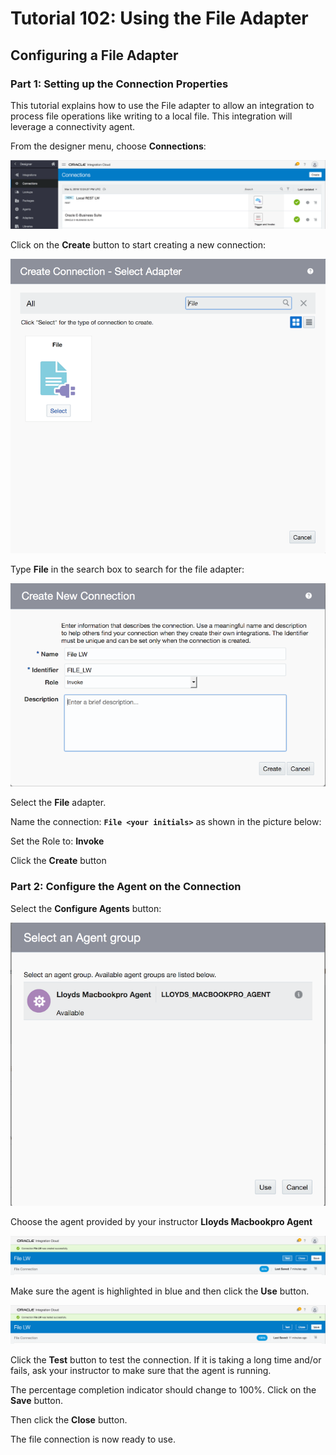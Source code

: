 # Tutorial 102: Using the File Adapter

## Configuring a File Adapter

### Part 1: Setting up the Connection Properties

This tutorial explains how to use the File adapter to allow an integration to process file operations like writing to a local file. This integration will leverage a connectivity agent.

From the designer menu, choose **Connections**:

![Screen Shot 2018-03-05 at 12.13.12 AM](./images/tutorial102/1a.png)

Click on the **Create** button to start creating a new connection:

![Screen Shot 2018-03-05 at 12.17.11 AM](./images/tutorial102/1b.png)

Type **File** in the search box to search for the file adapter:

![](./images/tutorial102/1c.png)

Select the **File** adapter.

Name the connection: **`File <your initials>`** as shown in the picture below:

Set the Role to: **Invoke**

Click the **Create** button

### Part 2: Configure the Agent on the Connection

Select the **Configure Agents** button:

![Screen Shot 2018-03-05 at 7.35.31 AM](images/tutorial102/2a.png)

Choose the agent provided by your instructor **Lloyds Macbookpro Agent**

![Screen Shot 2018-03-05 at 7.40.08 AM](images/tutorial102/2b.png)

Make sure the agent is highlighted in blue and then click the **Use** button.

![Screen Shot 2018-03-05 at 7.44.06 AM](images/tutorial102/2c.png)

Click the **Test** button to test the connection. If it is taking a long time and/or fails, ask your instructor to make sure that the agent is running.

The percentage completion indicator should change to 100%. Click on the **Save** button.

Then click the **Close** button.

The file connection is now ready to use.
